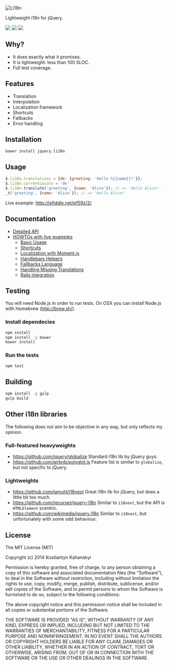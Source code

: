 ![Li18n](https://kostia-github.s3.amazonaws.com/jquery.li18n.svg)

Lightweight i18n for jQuery.

<a href="https://travis-ci.org/kostia/jquery.li18n"><img src="https://img.shields.io/travis/kostia/jquery.li18n.svg" /></a>
<a href="http://bower.io/search/?q=li18n"><img src="https://img.shields.io/badge/bower-0.1.2-ffcc2f.svg" /></a>
<a href="https://plugins.jquery.com/li18n"><img src="https://img.shields.io/badge/jquery--plugin-0.1.2-blue.svg" /></a>

## Why?

* It does exactly what it promises.
* It is lightweight: less than 100 SLOC.
* Full test coverage.

## Features

* Translation
* Interpolation
* Localization framework
* Shortcuts
* Fallbacks
* Error handling

## Installation

```
bower install jquery.li18n
```

## Usage

```javascript
$.li18n.translations = {de: {greeting: 'Hello %{{name}}!'}};
$.li18n.currentLocale = 'de'
$.li18n.translate('greeting', {name: 'Alice'}); // => 'Hello Alice!'
_t('greeting', {name: 'Alice'}); // => 'Hello Alice!'
```

Live example: http://jsfiddle.net/pf59z/2/

## Documentation

* [Detailed API](https://github.com/kostia/jquery.li18n/blob/master/API.md)
* [HOWTOs with live examples](https://github.com/kostia/jquery.li18n/blob/master/HOWTO.md)
  * [Basic Usage](https://github.com/kostia/jquery.li18n/blob/master/HOWTO.md#basic-usage)
  * [Shortcuts](https://github.com/kostia/jquery.li18n/blob/master/HOWTO.md#shortcuts)
  * [Localization with Moment.js](https://github.com/kostia/jquery.li18n/blob/master/HOWTO.md#localization-with-momentjs)
  * [Handlebars Helpers](https://github.com/kostia/jquery.li18n/blob/master/HOWTO.md#handlebars-helpers)
  * [Fallbacks Language](https://github.com/kostia/jquery.li18n/blob/master/HOWTO.md#fallbacks-language)
  * [Handling Missing Translations](https://github.com/kostia/jquery.li18n/blob/master/HOWTO.md#handling-missing-translations)
  * [Rails integration](https://github.com/kostia/jquery.li18n/blob/master/HOWTO.md#rails-integration)

## Testing

You will need Node.js in order to run tests.
On OSX you can install Node.js with Homebrew (http://brew.sh/).

### Install dependecies

```bash
npm install
npm install -g bower
bower install
```

### Run the tests

```bash
npm test
```

## Building

```bash
npm install -g gulp
gulp build
```

## Other i18n libraries

The following does not aim to be objective in any way, but only reflects my opinion.

### Full-featured heavyweights

* https://github.com/jquery/globalize Standard i18n lib by jQuery guys.
* https://github.com/airbnb/polyglot.js Feature list is similar to `globalize`, but not specific to jQuery.

### Lightweights

* https://github.com/jamuhl/i18next Great i18n lib for jQuery, but does a little bit too much.
* https://github.com/recurser/jquery-i18n Similar to `i18next`, but the API is `HTMLElement` scentric.
* https://github.com/wikimedia/jquery.i18n Similar to `i18next`, but unfortunately with some odd behaviour.

## License

The MIT License (MIT)

Copyright (c) 2014 Kostiantyn Kahanskyi

Permission is hereby granted, free of charge, to any person obtaining a copy
of this software and associated documentation files (the "Software"), to deal
in the Software without restriction, including without limitation the rights
to use, copy, modify, merge, publish, distribute, sublicense, and/or sell
copies of the Software, and to permit persons to whom the Software is
furnished to do so, subject to the following conditions:

The above copyright notice and this permission notice shall be included in all
copies or substantial portions of the Software.

THE SOFTWARE IS PROVIDED "AS IS", WITHOUT WARRANTY OF ANY KIND, EXPRESS OR
IMPLIED, INCLUDING BUT NOT LIMITED TO THE WARRANTIES OF MERCHANTABILITY,
FITNESS FOR A PARTICULAR PURPOSE AND NONINFRINGEMENT. IN NO EVENT SHALL THE
AUTHORS OR COPYRIGHT HOLDERS BE LIABLE FOR ANY CLAIM, DAMAGES OR OTHER
LIABILITY, WHETHER IN AN ACTION OF CONTRACT, TORT OR OTHERWISE, ARISING FROM,
OUT OF OR IN CONNECTION WITH THE SOFTWARE OR THE USE OR OTHER DEALINGS IN THE
SOFTWARE.
